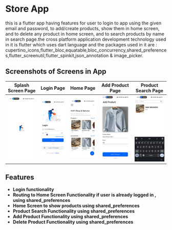 # Store App

this is a flutter app having features for user to login to app using the given email and password, to add/create products, show them in home screen, and to delete any product in home screen, and to search products by name in search page.the cross platform application development technology used in it is flutter which uses dart language and the packages used in it are : cupertino_icons,flutter_bloc,equatable,bloc_concurrency,shared_preferences,flutter_screenutil,flutter_spinkit,json_annotation & image_picker.

## Screenshots of Screens in App

| Splash Screen Page | Login Page | Home Page | Add Product Page | Product Search Page |
| ---------------------------- | ---------------- | ---------------- | ------------------------- | ---------------- |
| ![Splash Screen Page](screenshots/Screenshot_2024-07-24-05-55-44-20_1455eac95abad796d396347e38aecd4c.jpg) | ![Login Page](screenshots/Screenshot_2024-07-24-05-56-15-75_1455eac95abad796d396347e38aecd4c.jpg) | ![Home Page](screenshots/Screenshot_2024-07-24-05-47-09-38_1455eac95abad796d396347e38aecd4c.jpg) | ![Add Product Page](screenshots/Screenshot_2024-07-24-05-47-37-70_1455eac95abad796d396347e38aecd4c.jpg) | ![Product Search Page](screenshots/Screenshot_2024-07-24-05-55-24-52_1455eac95abad796d396347e38aecd4c.jpg) |

## Features

- **Login functionality**
- **Routing to Home Screen Functionality if user is already logged in , using shared_preferences**
- **Home Screen to show products using shared_preferences**
- **Product Search Functionality using shared_preferences**
- **Add Product Functionality using shared_preferences**
- **Delete Product Functionality using shared_preferences**
